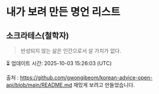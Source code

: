 # 내가 보려 만든 명언 리스트

##  소크라테스(철학자)
> 반성되지 않는 삶은 인간으로서 살 가치가 없다.


⏳ 업데이트 시간: 2025-10-03 15:26:03 (UTC)

출처 : https://github.com/gwongibeom/korean-advice-open-api/blob/main/README.md
재밌게 보려고 만들었습니다.
